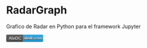 # RadarGraph
Grafico de Radar en Python para el framework Jupyter

[<img src="https://github.com/aledc7/PHP-Certification/blob/master/aledc-logo.png?raw=true">](https://aledc.com)


